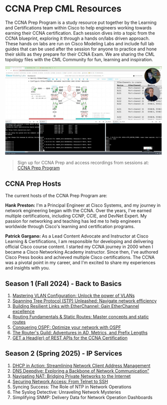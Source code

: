 # CCNA Prep CML Resources
The CCNA Prep Program is a study resource put together by the Learning and Certifications team within Cisco to help engineers working towards earning their CCNA certification.  Each session dives into a topic from the CCNA blueprint, exploring it through a hands on/labs driven approach. These hands on labs are run on Cisco Modeling Labs and include full lab guides that can be used after the session for anyone to practice and hone their skills as they prepare for their CCNA Exam.  We are sharing the CML topology files with the CML Community for fun, learning and inspiration. 

![](ccnaprep-01.jpg)

> Sign up for CCNA Prep and access recordings from sessions at: [CCNA Prep Program](https://learningnetwork.cisco.com/s/ccna-live-stream)

## CCNA Prep Hosts 
The current hosts of the CCNA Prep Program are: 

**Hank Preston:** I'm a Principal Engineer at Cisco Systems, and my journey in network engineering began with the CCNA. Over the years, I've earned multiple certifications, including CCNP, CCIE, and DevNet Expert. My passion for networking and teaching has led me to help engineers worldwide through Cisco's learning and certification programs.

**Patrick Gargano:** As a Lead Content Advocate and Instructor at Cisco Learning & Certifications, I am responsible for developing and delivering official Cisco course content. I started my CCNA journey in 2000 when I became a  Cisco Networking Academy instructor. Since then, I've authored Cisco Press books and achieved multiple Cisco certifications. The CCNA was a pivotal point in my career, and I'm excited to share my experiences and insights with you.

## Season 1 (Fall 2024) - Back to Basics 

1. [Mastering VLAN Configuration: Unlock the power of VLANs](s1e1/README.md)
1. [Spanning Tree Protocol (STP) Unleashed: Navigate network efficiency](s1e2/README.md)
1. [Building Resilient Links with EtherChannel: Gain EtherChannel excellence](s1e3/README.md)
1. [Routing Fundamentals & Static Routes: Master concepts and static routes](s1e4/README.md)
1. [Conquering OSPF: Optimize your network with OSPF](s1e5/README.md)
1. [The Router's Guild: Adventures in AD, Metrics, and Prefix Lengths](s1e4/README.md)
1. [GET a Head(er) of REST APIs for the CCNA Certification](s1e7/README.md)

## Season 2 (Spring 2025) - IP Services

1. [DHCP in Action: Streamlining Network Client Address Management](s2e1/README.md)
1. [DNS Deepdive: Exploring a Backbone of Network Communication”](s2e2/README.md)
1. [Navigating NAT: Bridging Private Networks to the Internet](s2e3/README.md)
1. [Securing Network Access: From Telnet to SSH](s2e4/README.md)
1. Syncing Success: The Role of NTP in Network Operations
1. The Syslog Detective: Unraveling Network Mysteries
1. Simplifying SNMP: Delivery Data for Network Operation Dashboards

<!-- Future episodes
1. [Syncing Success: The Role of NTP in Network Operations](s2e5/README.md)
1. [The Syslog Detective: Unraveling Network Mysteries](s2e6/README.md)
1. [Simplifying SNMP: Delivery Data for Network Operation Dashboards](s2e7/README.md) -->